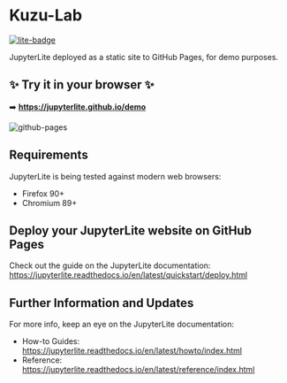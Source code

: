 # Kuzu-Lab

[![lite-badge](https://jupyterlite.rtfd.io/en/latest/_static/badge.svg)](https://jupyterlite.github.io/demo)

JupyterLite deployed as a static site to GitHub Pages, for demo purposes.

## ✨ Try it in your browser ✨

➡️ **https://jupyterlite.github.io/demo**

![github-pages](https://user-images.githubusercontent.com/591645/120649478-18258400-c47d-11eb-80e5-185e52ff2702.gif)

## Requirements

JupyterLite is being tested against modern web browsers:

- Firefox 90+
- Chromium 89+

## Deploy your JupyterLite website on GitHub Pages

Check out the guide on the JupyterLite documentation: https://jupyterlite.readthedocs.io/en/latest/quickstart/deploy.html

## Further Information and Updates

For more info, keep an eye on the JupyterLite documentation:

- How-to Guides: https://jupyterlite.readthedocs.io/en/latest/howto/index.html
- Reference: https://jupyterlite.readthedocs.io/en/latest/reference/index.html
